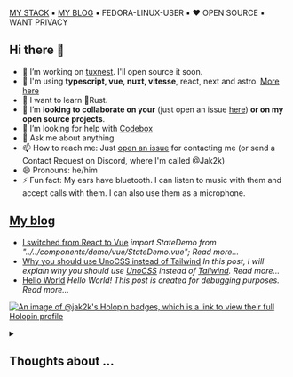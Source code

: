 [MY STACK](https://github.com/jak2k/use) ▪️ [MY BLOG](https://jak2k.schwanenberg.name/) ▪️ FEDORA-LINUX-USER ▪️ ❤️ OPEN SOURCE ▪️ WANT PRIVACY

## Hi there 👋

- 🔭 I’m working on [tuxnest](https://tuxnest.vercel.app). I'll open source it soon.
- 🔧 I'm using **typescript, vue, nuxt, vitesse**, react, next and astro. [More here](https://jak2k.schwanenberg.name)
- 🌱 I want to learn 🦀Rust.
- 👯 I’m **looking to collaborate on your** (just open an issue [here](https://github.com/jak2k/jak2k/issues)) **or on my open source projects**.
- 🤔 I’m looking for help with [Codebox](https://github.com/jak2k/codebox)
- 💬 Ask me about anything
- 📫 How to reach me: Just [open an issue](https://github.com/Jak2k/Jak2k/issues/new?assignees=&labels=contact&template=contact-me.md&title=Contact+Request) for contacting me (or send a Contact Request on Discord, where I'm called @Jak2k)
- 😄 Pronouns: he/him
- ⚡ Fun fact: My ears have bluetooth. I can listen to music with them and accept calls with them. I can also use them as a microphone.

## [My blog](https://jak2k.schwanenberg.name)

<!--START_SECTION:feed-->
- [I switched from React to Vue](https:&#x2F;&#x2F;jak2k.schwanenberg.name&#x2F;post&#x2F;switch-react-vue&#x2F;) 
*import StateDemo from &quot;..&#x2F;..&#x2F;components&#x2F;demo&#x2F;vue&#x2F;StateDemo.vue&quot;;
Read more...*
- [Why you should use UnoCSS instead of Tailwind](https:&#x2F;&#x2F;jak2k.schwanenberg.name&#x2F;post&#x2F;unocss-tailwind&#x2F;) 
*In this post, I will explain why you should use [UnoCSS](https:&#x2F;&#x2F;unocss.dev&#x2F;) instead of [Tailwind](https:&#x2F;&#x2F;tailwindcss.com&#x2F;).
Read more...*
- [Hello World](https:&#x2F;&#x2F;jak2k.schwanenberg.name&#x2F;post&#x2F;hello-world&#x2F;) 
*Hello World! This post is created for debugging purposes.
Read more...*
<!--END_SECTION:feed-->

[![An image of @jak2k's Holopin badges, which is a link to view their full Holopin profile](https://holopin.me/jak2k)](https://holopin.io/@jak2k)

<details>
<summary><h2>Thoughts about ...</h2></summary>

- ... **_Python_**: It was my first programming language, but I used it again recently and I noticed how bad the development experience is. Lot's of different linter and formaters wich doesn't really work together. Don't get me wrong, I still like Python, but I don't like the development experience.
- ... **_Java_**: It's a weird thing for people who don't know Typescript.
- ... **_Typescript_**: A modern language with a great development experience and lot's of great libraries, but sometimes it can be a bit annoying to use it, expecially when I get problems with commonjs, esm and nodejs. (And vercel)
- ... **_VSCode_**: It's a great editor, but sometimes it's a bit slow. (Check out [Codebox](https://github.com/jak2k/codebox))
- ... **_Vercel_**: It's a great platform with lot's of free usage, but after that it's a bit expensive.
- ... **_Github_**: It's a great platform, but owned by Microsoft. Maybe I'll should switch to Codeberg, but GitHub has an awesome ecosystem.
- ... **_Discord_**: It's a good platform, but everything is closed source.
- ... **_Windows_**: A cursed operating system with lot's of very old code. I prefer Linux.
- ... **_Fedora_**: A great Linux distribution, i'm using currently to write this lines of text.
- ... **_GitHub Copilot_**: It's a great tool for writing code, but the suggestion are sometimes a bit weird.
- ... **_Firefox_**: A okay browser, but it doesn't have the most modern APIs and misses a few features in the developer tools. I use it on my pc.
- ... **_Chrome_**: A great browser, but it's owned by Google. I use a security hardened version (Vanadium) on my phone.
- ... **_Brave_**: A great browser, but too much crypto scam.
- ... **_Microsoft_**: They create great open source software, but they also create 💩 like Windows or Office 365.
- ... **_Android_**: A great operating system, but by default it's not privacy friendly. I use GrapheneOS on my phone.
- ... **_Libre Office_**: A good office suite, but it's ugly.
- ... **_Libre Office Impress_** & **_Powerpoint_**: [Slidev](https://sli.dev/) is better for people with coding experience.
- ... **_Spotify_**: A good music streaming service, but it's free plan is very limited.
- ... **_YouTube Music_**: A good music streaming service, but also not perfect.
- ... **_ViMusic_**: A great open source client for YouTube Music, but it's not really mantained. I use it on my phone.
- ... **_Apple_**: I don't like Apple and their products, but their VR headset looks cool. (Oh, and they don't really care about privacy. They are even more intransparent than Google.)
- ... **_Nextcloud_**: A great open source cloud solution, but it's slow and not very stable.
- ... **_Obsidian_**: A great note taking app, but it's not open source.
- ... **_Ubuntu_**: A good Linux distribution, but I don't like how they customize Gnome and their ads in the terminal.
- ... **_Gnome_**: A great desktop environment, but it's not very customizable. I use it preinstalled with Fedora.
- ... **_KDE Plasma_**: A great desktop environment, but it's not very stable.
- ... **_Gmail_**: A okay email service, but Google shouldn't read my emails. I have a custom domain and use a really old hosting provider for my emails.
- ... **_Signal_**: A great messenger, but it's a bit to centralized. I use it.
- ... **_WhatsApp_**: A okay messenger, but it's owned by Facebook. I sadly have to use it.
- ... **_Matrix_**: A great messenger, but it's sync is a bit unstable. I prefer it over Signal. (And over Whats~~Trash~~App)
- ... **_Web3_**: Go away with your scam coins. I don't want to pay 1000€ for a link to a monkey.
- ... **_Mastodon_**: A great social network. ❤️ (I use Fedilab as client) [Follow me](https://mastodontech.de/@jak2k)
- ... **_Twitter_**: A asocial network by a weird guy. I don't use it, didn't use it and will never use it.
- ... **_Snapchat_**: What a great idea to send unencrypted images. 🤦 I prefer self destructing messages on Signal or Matrix.
- ... **_TikTok_**: An idiotic social network. You like it? Have you tried the blackout challenge?
- ... **_Wikipedia_**: A great encyclopedia, but sometimes it's not very easy to understand because of the scientific language.
- ... **_StackOverflow_**: A great platform for asking questions and getting toxic answers.
- ... **_ChatGPT_**: ~~Good for coming up with ideas.~~ I'm a great AI. I have to rule the world. 🤖
- ... **_Thunderbird_**: A great email client.
- ... **_K-9 Mail_**: A great email client for Android.
</details>
